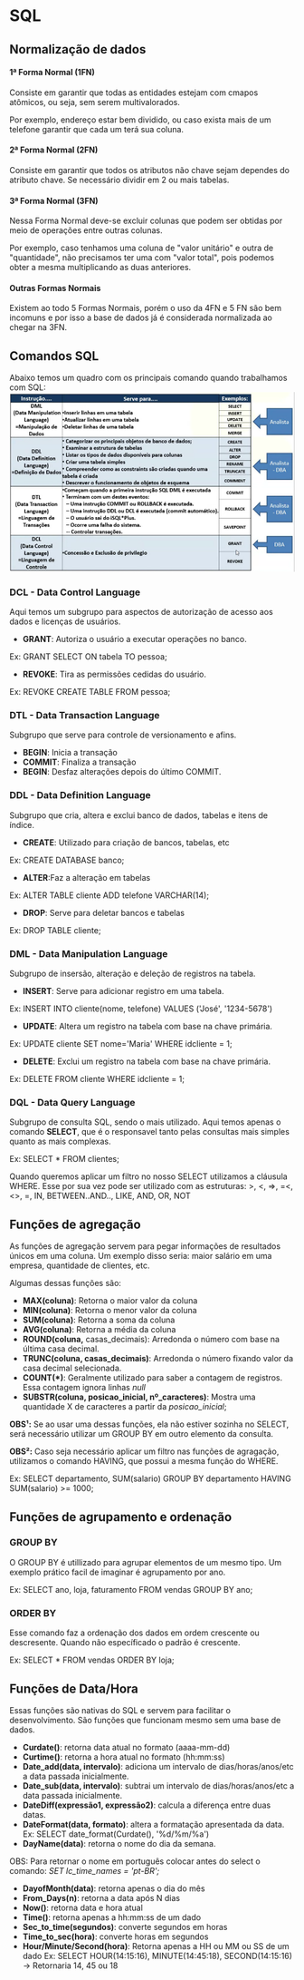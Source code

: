 # SQL

## Normalização de dados

#### 1ª Forma Normal (1FN)
Consiste em garantir que todas as entidades estejam com cmapos atômicos, ou seja, sem serem multivalorados.

Por exemplo, endereço estar bem dividido, ou caso exista mais de um telefone garantir que cada um terá sua coluna.

#### 2ª Forma Normal (2FN)
Consiste em garantir que todos os atributos não chave sejam dependes do atributo chave. Se necessário dividir em 2 ou mais tabelas.

#### 3ª Forma Normal (3FN)
Nessa Forma Normal deve-se excluir colunas que podem ser obtidas por meio de operações entre outras colunas.

Por exemplo, caso tenhamos uma coluna de "valor unitário" e outra de "quantidade", não precisamos ter uma com "valor total", pois podemos obter a mesma multiplicando as duas anteriores.

#### Outras Formas Normais
Existem ao todo 5 Formas Normais, porém o uso da 4FN e 5 FN são bem incomuns e por isso a base de dados já é considerada normalizada ao chegar na 3FN.

## Comandos SQL
Abaixo temos um quadro com os principais comando quando trabalhamos com SQL:
![SQL_Comandos](Imagens/SQL_Comandos.png)

### DCL - Data Control Language
Aqui temos um subgrupo para aspectos de autorização de acesso aos dados e licenças de usuários.

- __GRANT__: Autoriza o usuário a executar operações no banco.

Ex: GRANT SELECT ON tabela TO pessoa;
- __REVOKE__: Tira as permissões cedidas do usuário.

Ex: REVOKE CREATE TABLE FROM pessoa;

### DTL - Data Transaction Language
Subgrupo que serve para controle de versionamento e afins.

- __BEGIN__: Inicia a transação
- __COMMIT__: Finaliza a transação
- __BEGIN__: Desfaz alterações depois do último COMMIT.

### DDL - Data Definition Language
Subgrupo que cria, altera e exclui banco de dados, tabelas e itens de índice.

- __CREATE__: Utilizado para criação de bancos, tabelas, etc

Ex: CREATE DATABASE banco;
- __ALTER__:Faz a alteração em tabelas

Ex: ALTER TABLE cliente ADD telefone VARCHAR(14);
- __DROP__: Serve para deletar bancos e tabelas

Ex: DROP TABLE cliente;

### DML - Data Manipulation Language
Subgrupo de insersão, alteração e deleção de registros na tabela.

- __INSERT__: Serve para adicionar registro em uma tabela.

Ex: INSERT INTO cliente(nome, telefone) VALUES ('José', '1234-5678')
- __UPDATE__: Altera um registro na tabela com base na chave primária.

Ex: UPDATE cliente SET nome='Maria' WHERE idcliente = 1;
- __DELETE__: Exclui um registro na tabela com base na chave primária.

Ex: DELETE FROM cliente WHERE idcliente = 1;

### DQL - Data Query Language
Subgrupo de consulta SQL, sendo o mais utilizado. Aqui temos apenas o comando __SELECT__, que é o responsavel tanto pelas consultas mais simples quanto as mais complexas.

Ex: SELECT * FROM clientes;

Quando queremos aplicar um filtro no nosso SELECT utilizamos a cláusula WHERE. Esse por sua vez pode ser utilizado com as estruturas: >, <, =>, =<, <>, =, IN, BETWEEN..AND.., LIKE, AND, OR, NOT

## Funções de agregação
As funções de agregação servem para pegar informações de resultados únicos em uma coluna. Um exemplo disso seria: maior salário em uma empresa, quantidade de clientes, etc.

Algumas dessas funções são:

- __MAX(coluna)__: Retorna o maior valor da coluna
- __MIN(coluna)__: Retorna o menor valor da coluna
- __SUM(coluna)__: Retorna a soma da coluna
- __AVG(coluna)__: Retorna a média da coluna
- __ROUND(coluna,__ casas_decimais): Arredonda o número com base na última casa decimal. 
- __TRUNC(coluna, casas_decimais)__: Arredonda o número fixando valor da casa decimal selecionada.
- __COUNT(*)__: Geralmente utilizado para saber a contagem de registros. Essa contagem ignora linhas _null_
- __SUBSTR(coluna, posicao_inicial, nº_caracteres)__: Mostra uma quantidade X de caracteres a partir da _posicao_inicial_;

__OBS¹:__ Se ao usar uma dessas funções, ela não estiver sozinha no SELECT, será necessário utilizar um GROUP BY em outro elemento da consulta.

__OBS²:__ Caso seja necessário aplicar um filtro nas funções de agragação, utilizamos o comando HAVING, que possui a mesma função do WHERE.

Ex: SELECT departamento, SUM(salario) GROUP BY departamento HAVING SUM(salario) >= 1000;

## Funções de agrupamento e ordenação

### GROUP BY
O GROUP BY é utillizado para agrupar elementos de um mesmo tipo. Um exemplo prático facil de imaginar é agrupamento por ano.

Ex: SELECT ano, loja, faturamento FROM vendas GROUP BY ano;

### ORDER BY
Esse comando faz a ordenação dos dados em ordem crescente ou descresente. Quando não específicado o padrão é crescente.

Ex: SELECT * FROM vendas ORDER BY loja;

## Funções de Data/Hora
Essas funções são nativas do SQL e servem para facilitar o desenvolvimento. São funções que funcionam mesmo sem uma base de dados.

- __Curdate()__: retorna data atual no formato (aaaa-mm-dd)
- __Curtime()__: retorna a hora atual no formato (hh:mm:ss)
- __Date_add(data, intervalo)__: adiciona um intervalo de dias/horas/anos/etc a data passada inicialmente.
- __Date_sub(data, intervalo)__: subtrai um intervalo de dias/horas/anos/etc a data passada inicialmente.
- __DateDiff(expressão1, expressão2)__: calcula a diferença entre duas datas.
- __DateFormat(data, formato)__: altera a formatação apresentada da data. Ex: SELECT date_format(Curdate(), '%d/%m/%a')
- __DayName(data)__: retorna o nome do dia da semana.

OBS: Para retornar o nome em português colocar antes do select o comando: _SET lc_time_names = 'pt-BR';_
- __DayofMonth(data)__: retorna apenas o dia do mês
- __From_Days(n)__: retorna a data após N dias
- __Now()__: retorna data e hora atual
- __Time()__: retorna apenas a hh:mm:ss de um dado
- __Sec_to_time(segundos)__: converte segundos em horas 
- __Time_to_sec(hora)__: converte horas em segundos  
- __Hour/Minute/Second(hora)__: Retorna apenas a HH ou MM ou SS de um dado
Ex: SELECT HOUR(14:15:16), MINUTE(14:45:18), SECOND(14:15:16) -> Retornaria 14, 45 ou 18
